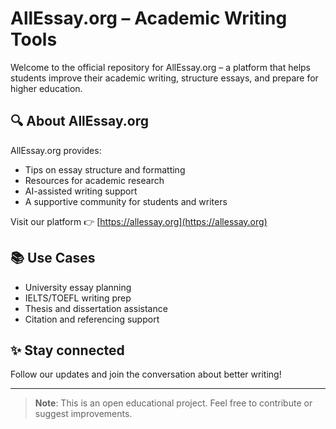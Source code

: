 # AllEssay.org – Academic Writing Tools

Welcome to the official repository for AllEssay.org – a platform that helps students improve their academic writing, structure essays, and prepare for higher education.

## 🔍 About AllEssay.org
AllEssay.org provides:
- Tips on essay structure and formatting
- Resources for academic research
- AI-assisted writing support
- A supportive community for students and writers

Visit our platform 👉 [https://allessay.org](https://allessay.org)

## 📚 Use Cases
- University essay planning
- IELTS/TOEFL writing prep
- Thesis and dissertation assistance
- Citation and referencing support

## ✨ Stay connected
Follow our updates and join the conversation about better writing!

---

> **Note**: This is an open educational project. Feel free to contribute or suggest improvements.
